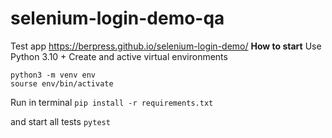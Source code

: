 # selenium-login-demo-qa
Test app https://berpress.github.io/selenium-login-demo/
**How to start**
Use Python 3.10 + Create and active virtual environments
```
python3 -m venv env
sourse env/bin/activate
```

Run in terminal
`pip install -r requirements.txt`

and start all tests
`pytest`